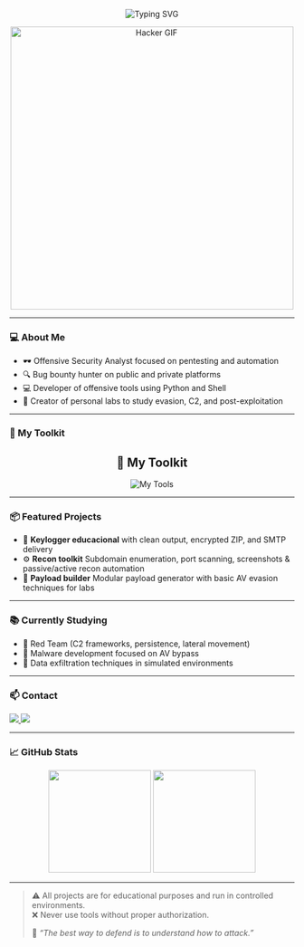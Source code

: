 <!-- 🧠 Typing SVG Header -->
<p align="center">
  <img src="https://readme-typing-svg.demolab.com?font=Fira+Code&size=24&pause=1000&color=F70000&center=true&vCenter=true&width=440&lines=Hey%2C+I'm+c0ne+%F0%9F%91%8B;Offensive+Security+Enthusiast;Bug+Bounty+Hunter;Red+Team+%7C+Python%7CMalware" alt="Typing SVG" />
</p>

<p align="center">
  <img src="https://media.giphy.com/media/5OXJeFYAucQYhpLEPi/giphy.gif?cid=ecf05e47zcyvq45i3uhletsh0z1e7zgu67zirlwgsvmzyq4m&ep=v1_gifs_search&rid=giphy.gif&ct=g" width="500" alt="Hacker GIF"/>
</p>

---

### 💻 About Me

- 🕶️ Offensive Security Analyst focused on pentesting and automation
- 🔍 Bug bounty hunter on public and private platforms
- 💻 Developer of offensive tools using Python and Shell
- 🧪 Creator of personal labs to study evasion, C2, and post-exploitation

---

### 🧰 My Toolkit

<h2 align="center">🧰 My Toolkit</h2> 
<p align="center">
  <img src="https://skillicons.dev/icons?i=linux,bash,python,git,vscode,cs,cpp,metasploit,powershell&perline=8" alt="My Tools"/> 
</p>


---

### 📦 Featured Projects

- 🔐 **Keylogger educacional** with clean output, encrypted ZIP, and SMTP delivery
- ⚙️ **Recon toolkit** Subdomain enumeration, port scanning, screenshots & passive/active recon automation
- 🧬 **Payload builder** Modular payload generator with basic AV evasion techniques for labs

---

### 📚 Currently Studying

- 👺 Red Team (C2 frameworks, persistence, lateral movement)
- 🦠  Malware development focused on AV bypass
- 📡 Data exfiltration techniques in simulated environments

---

### 📫 Contact

<a href="mailto:c0nezera@proton.me"> <img src="https://img.shields.io/badge/email-c0nezera@proton.me-purple?style=for-the-badge&logo=protonmail&logoColor=white" /> </a> <a href="https://github.com/enzofreitas"> <img src="https://img.shields.io/badge/GitHub-enzofreitas-black?style=for-the-badge&logo=github" /> </a> </p>

---

### 📈 GitHub Stats

<p align="center">
  <img src="https://github-readme-stats.vercel.app/api?username=enzofreitas&show_icons=true&theme=radical&cache_seconds=3600" height="181"/>
  <img src="https://github-readme-stats.vercel.app/api/top-langs/?username=enzofreitas&layout=compact&theme=radical&cache_seconds=3600" height="181"/>
</p>


---

> ⚠️ All projects are for educational purposes and run in controlled environments.  
> ❌ Never use tools without proper authorization.
> 
> 🧠 *“The best way to defend is to understand how to attack.”*
